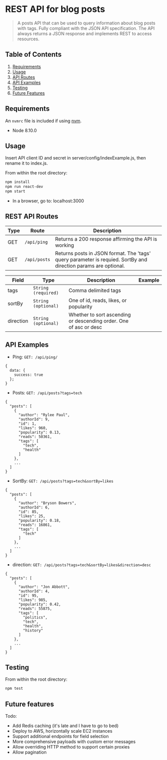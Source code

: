 # REST API for blog posts

> A posts API that can be used to query information about blog posts with tags. Fully compliant with the JSON API specification. The API always returns a JSON response and implements REST to access resources.

## Table of Contents

1. [Requirements](#requirements)
2. [Usage](#Usage)
3. [API Routes](#REST-API-Routes)
4. [API Examples](#API-Examples)
5. [Testing](#Testing)
6. [Future Features](#Future-features)

## Requirements

An `nvmrc` file is included if using [nvm](https://github.com/creationix/nvm).

- Node 8.10.0

## Usage
Insert API client ID and secret in server/config/indexExample.js, then rename it to index.js.
 
From within the root directory:
```sh
npm install
npm run react-dev
npm start
```
- In a browser, go to: localhost:3000

## REST API Routes

| Type  | Route | Description |
| ------------- | ------------- |------------- |
| GET  | ```/api/ping```  | Returns a 200 response affirming the API is working |
| GET  | ```/api/posts```  | Returns posts in JSON format. The 'tags' query parameter is requied. SortBy and direction params are optional. |

| Field  | Type | Description | Example | 
| ------------- | ------------- |------------- |------------- |
| tags  | ```String (required)```  | Comma delimited tags |
| sortBy  | ```String (optional)```  | One of id, reads, likes, or popularity |
| direction  | ```String (optional)```  | Whether to sort ascending or descending order. One of asc or desc |

## API Examples

- Ping:
```GET: /api/ping/```
```
{
  data: {
    success: true
  };
}
  ```

- Posts:
```GET: /api/posts?tags=tech```
```
{
  "posts": [
    {
      "author": "Rylee Paul",
      "authorId": 9,
      "id": 1,
      "likes": 960,
      "popularity": 0.13,
      "reads": 50361,
      "tags": [
        "tech",
        "health"
      ]
    },
    ...
  ]
}
  ```

- SortBy:
```GET: /api/posts?tags=tech&sortBy=likes```
```
{
  "posts": [
    {
      "author": "Bryson Bowers",
      "authorId": 6,
      "id": 85,
      "likes": 25,
      "popularity": 0.18,
      "reads": 16861,
      "tags": [
        "tech"
      ]
    },
    ...
  ]
}
  ```

- direction:
```GET: /api/posts?tags=tech&sortBy=likes&direction=desc```
```
{
  "posts": [
    {
      "author": "Jon Abbott",
      "authorId": 4,
      "id": 95,
      "likes": 985,
      "popularity": 0.42,
      "reads": 55875,
      "tags": [
        "politics",
        "tech",
        "health",
        "history"
      ]
    },
    ...
  ]
}
  ```

## Testing

From within the root directory:
```sh
npm test
```

## Future features
Todo:
  - Add Redis caching (it's late and I have to go to bed)
  - Deploy to AWS, horizontally scale EC2 instances
  - Support additional endpoints for field selection
  - More comprehensive payloads with custom error messages
  - Allow overriding HTTP method to support certain proxies
  - Allow pagination


